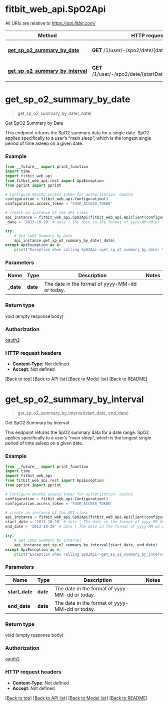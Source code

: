 # fitbit_web_api.SpO2Api

All URIs are relative to *https://api.fitbit.com/*

| Method                                                                        | HTTP request                                           | Description                  |
| ----------------------------------------------------------------------------- | ------------------------------------------------------ | ---------------------------- |
| [**get_sp_o2_summary_by_date**](SpO2Api.md#get_sp_o2_summary_by_date)         | **GET** /1/user/-/spo2/date/{date}.json                | Get SpO2 Summary by Date     |
| [**get_sp_o2_summary_by_interval**](SpO2Api.md#get_sp_o2_summary_by_interval) | **GET** /1/user/-/spo2/date/{startDate}/{endDate}.json | Get SpO2 Summary by Interval |

# **get_sp_o2_summary_by_date**

> get_sp_o2_summary_by_date(\_date)

Get SpO2 Summary by Date

This endpoint returns the SpO2 summary data for a single date. SpO2 applies specifically to a user’s “main sleep”, which is the longest single period of time asleep on a given date.

### Example

```python
from __future__ import print_function
import time
import fitbit_web_api
from fitbit_web_api.rest import ApiException
from pprint import pprint

# Configure OAuth2 access token for authorization: oauth2
configuration = fitbit_web_api.Configuration()
configuration.access_token = 'YOUR_ACCESS_TOKEN'

# create an instance of the API class
api_instance = fitbit_web_api.SpO2Api(fitbit_web_api.ApiClient(configuration))
_date = '2013-10-20' # date | The date in the format of yyyy-MM-dd or today.

try:
    # Get SpO2 Summary by Date
    api_instance.get_sp_o2_summary_by_date(_date)
except ApiException as e:
    print("Exception when calling SpO2Api->get_sp_o2_summary_by_date: %s\n" % e)
```

### Parameters

| Name       | Type     | Description                                    | Notes |
| ---------- | -------- | ---------------------------------------------- | ----- |
| **\_date** | **date** | The date in the format of yyyy-MM-dd or today. |

### Return type

void (empty response body)

### Authorization

[oauth2](../README.md#oauth2)

### HTTP request headers

- **Content-Type**: Not defined
- **Accept**: Not defined

[[Back to top]](#) [[Back to API list]](../README.md#documentation-for-api-endpoints) [[Back to Model list]](../README.md#documentation-for-models) [[Back to README]](../README.md)

# **get_sp_o2_summary_by_interval**

> get_sp_o2_summary_by_interval(start_date, end_date)

Get SpO2 Summary by Interval

This endpoint returns the SpO2 summary data for a date range. SpO2 applies specifically to a user’s “main sleep”, which is the longest single period of time asleep on a given date.

### Example

```python
from __future__ import print_function
import time
import fitbit_web_api
from fitbit_web_api.rest import ApiException
from pprint import pprint

# Configure OAuth2 access token for authorization: oauth2
configuration = fitbit_web_api.Configuration()
configuration.access_token = 'YOUR_ACCESS_TOKEN'

# create an instance of the API class
api_instance = fitbit_web_api.SpO2Api(fitbit_web_api.ApiClient(configuration))
start_date = '2013-10-20' # date | The date in the format of yyyy-MM-dd or today.
end_date = '2013-10-20' # date | The date in the format of yyyy-MM-dd or today.

try:
    # Get SpO2 Summary by Interval
    api_instance.get_sp_o2_summary_by_interval(start_date, end_date)
except ApiException as e:
    print("Exception when calling SpO2Api->get_sp_o2_summary_by_interval: %s\n" % e)
```

### Parameters

| Name           | Type     | Description                                    | Notes |
| -------------- | -------- | ---------------------------------------------- | ----- |
| **start_date** | **date** | The date in the format of yyyy-MM-dd or today. |
| **end_date**   | **date** | The date in the format of yyyy-MM-dd or today. |

### Return type

void (empty response body)

### Authorization

[oauth2](../README.md#oauth2)

### HTTP request headers

- **Content-Type**: Not defined
- **Accept**: Not defined

[[Back to top]](#) [[Back to API list]](../README.md#documentation-for-api-endpoints) [[Back to Model list]](../README.md#documentation-for-models) [[Back to README]](../README.md)
